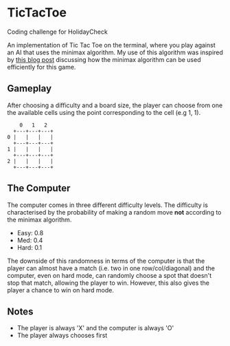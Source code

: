 

# TicTacToe
Coding challenge for HolidayCheck

An implementation of Tic Tac Toe on the terminal, where you play against an AI that uses the minimax algorithm. My use of this algorithm was inspired by [this blog post](https://www.neverstopbuilding.com/blog/2013/12/13/tic-tac-toe-understanding-the-minimax-algorithm13) discussing how the minimax algorithm can be used efficiently for this game.

## Gameplay

After choosing a difficulty and a board size, the player can choose from one the available cells using the point corresponding to the cell (e.g 1, 1).

        0   1   2
      +---+---+---+
    0 |   |   |   |
      +---+---+---+
    1 |   |   |   |
      +---+---+---+
    2 |   |   |   |
      +---+---+---+

## The Computer

The computer comes in three different difficulty levels. The difficulty is characterised by the probability of making a random move **not** according to the minimax algorithm.

 - Easy: 0.8
 - Med: 0.4
 - Hard: 0.1

The downside of this randomness in terms of the computer is that the player can almost have a match (i.e. two in one row/col/diagonal) and the computer, even on hard mode, can randomly choose a spot that doesn't stop that match, allowing the player to win. However, this also gives the player a chance to win on hard mode.

## Notes

 - The player is always 'X' and the computer is always 'O'
 - The player always chooses first